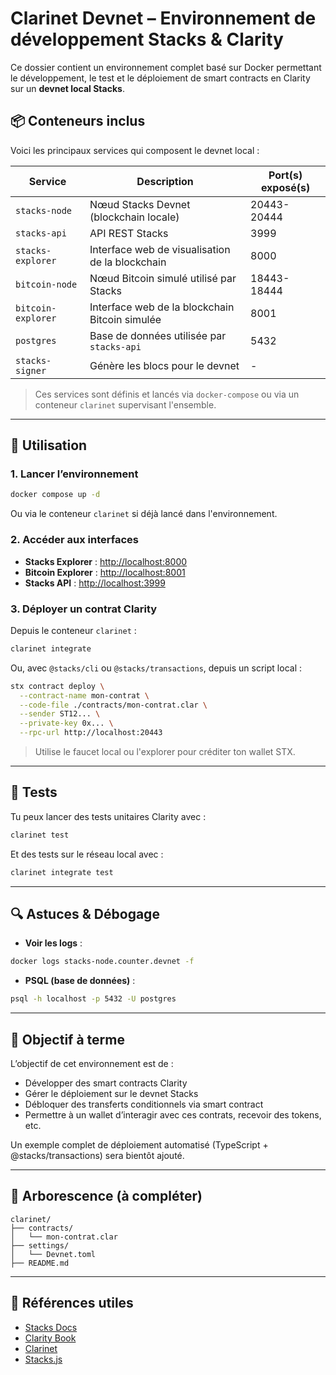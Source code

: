 # Clarinet Devnet – Environnement de développement Stacks & Clarity

Ce dossier contient un environnement complet basé sur Docker permettant le développement, le test et le déploiement de smart contracts en Clarity sur un **devnet local Stacks**.

## 📦 Conteneurs inclus

Voici les principaux services qui composent le devnet local :

| Service                | Description                                      | Port(s) exposé(s)             |
|------------------------|--------------------------------------------------|-------------------------------|
| `stacks-node`          | Nœud Stacks Devnet (blockchain locale)           | 20443-20444                   |
| `stacks-api`           | API REST Stacks                                  | 3999                          |
| `stacks-explorer`      | Interface web de visualisation de la blockchain  | 8000                          |
| `bitcoin-node`         | Nœud Bitcoin simulé utilisé par Stacks           | 18443-18444                   |
| `bitcoin-explorer`     | Interface web de la blockchain Bitcoin simulée   | 8001                          |
| `postgres`             | Base de données utilisée par `stacks-api`        | 5432                          |
| `stacks-signer`        | Génère les blocs pour le devnet                  | -                             |

> Ces services sont définis et lancés via `docker-compose` ou via un conteneur `clarinet` supervisant l'ensemble.

---

## 🚀 Utilisation

### 1. Lancer l’environnement

```bash
docker compose up -d
```

Ou via le conteneur `clarinet` si déjà lancé dans l'environnement.

### 2. Accéder aux interfaces

- **Stacks Explorer** : [http://localhost:8000](http://localhost:8000)
- **Bitcoin Explorer** : [http://localhost:8001](http://localhost:8001)
- **Stacks API** : [http://localhost:3999](http://localhost:3999)

### 3. Déployer un contrat Clarity

Depuis le conteneur `clarinet` :

```bash
clarinet integrate
```

Ou, avec `@stacks/cli` ou `@stacks/transactions`, depuis un script local :

```bash
stx contract deploy \
  --contract-name mon-contrat \
  --code-file ./contracts/mon-contrat.clar \
  --sender ST12... \
  --private-key 0x... \
  --rpc-url http://localhost:20443
```

> Utilise le faucet local ou l'explorer pour créditer ton wallet STX.

---

## 🧪 Tests

Tu peux lancer des tests unitaires Clarity avec :

```bash
clarinet test
```

Et des tests sur le réseau local avec :

```bash
clarinet integrate test
```

---

## 🔍 Astuces & Débogage

- **Voir les logs** :

```bash
docker logs stacks-node.counter.devnet -f
```

- **PSQL (base de données)** :

```bash
psql -h localhost -p 5432 -U postgres
```

---

## 🔐 Objectif à terme

L’objectif de cet environnement est de :

- Développer des smart contracts Clarity
- Gérer le déploiement sur le devnet Stacks
- Débloquer des transferts conditionnels via smart contract
- Permettre à un wallet d’interagir avec ces contrats, recevoir des tokens, etc.

Un exemple complet de déploiement automatisé (TypeScript + @stacks/transactions) sera bientôt ajouté.

---

## 📁 Arborescence (à compléter)

```
clarinet/
├── contracts/
│   └── mon-contrat.clar
├── settings/
│   └── Devnet.toml
├── README.md
```

---

## 🔗 Références utiles

- [Stacks Docs](https://docs.stacks.co/)
- [Clarity Book](https://book.clarity-lang.org)
- [Clarinet](https://docs.hiro.so/clarinet/overview)
- [Stacks.js](https://stacks.js.org)
